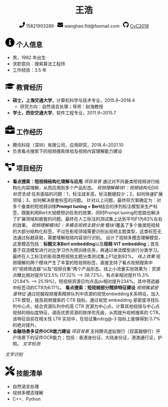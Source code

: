 <center>
     <h1>王浩</h1>
     <div>
         <span>
             <img src="assets/phone-solid.svg" width="18px">
             15821903289
         </span>
         ·
         <span>
             <img src="assets/envelope-solid.svg" width="18px">
             wanghao.ftd@foxmail.com
         </span>
         ·
         <span>
             <img src="assets/github-brands.svg" width="18px">
             <a href="https://github.com/Turbo-wang">CyC2018</a>
         </span>
     </div>
 </center>

 ## <img src="assets/info-circle-solid.svg" width="30px"> 个人信息 

 - 男，1992 年出生
 - 求职意向：搜索算法工程师
 - 工作经验：3.5 年

## <img src="assets/graduation-cap-solid.svg" width="30px"> 教育经历

- **硕士，上海交通大学**，计算机科学与技术专业，2015.9~2018.4
  - 研究方向：自然语言处理；导师：赵海教授
- **学士，西安交通大学**，软件工程专业，2011.9~2015.7

## <img src="assets/briefcase-solid.svg" width="30px"> 工作经历

- 腾讯科技（深圳）有限公司，应用研究，2018.4~2021.10
- 负责看点搜索下的视频搜索体验及视频内容理解能力建设

## <img src="assets/project-diagram-solid.svg" width="30px"> 项目经历

- **看点搜索：短视频结构化理解与应用**
  *项目背景*
  通过对不同垂类短视频进行结构化内容理解，从而应用到多个产品形态。
  *视频理解模块1：视频结构化DIS标签生成*
  任务面临的问题：1，标注成本高，标注数据较少；2，如何快速扩展领域；3，如何解决嵌套标签的问题。
  针对以上问题，最终将方案确定为：对多个垂类的短视频训练**Prompt tuning + Bert**结合的序列标注模型来生产标签，既能利用Bert大规模预训任务的效果，同时Prompt tuning的思路也解决了扩展领域和嵌套的问题。最终在人工标注的测试集上达到平均F1为83%左右的效果。
  *视频理解模块2：多模态视频主题分类*
  模块1覆盖了多个垂类短视频的大部分结构化标签，不过在影视领域需要识别出视频主题类型，这类标签无法通过标题获取，需要理解视频内容进行识别。
  设计了视频多模态理解模型，这里模态包括：**标题文本Bert embedding**以及**视频 ViT embedding**；首先基于双流模型进行对比学习作为预训练任务，再通过单流模型进行分类学习。最终在人工标注的影视类短视频主题分类测试集上F1达到92%。
  *线上效果*
  视频理解的两个模块产生了丰富的短视频标签，直接支持了看点视频搜索中的”视频筛选器“以及”视频合集“两个产品形态。线上小流量实验效果为：资源点曝比相对提升123.5% (17.32% --> 38.72%)，有点率相对提升15.3% (21.84% --> 25.19%)，短视频资源日均点击pv相对提升234%。其中筛选器中标签词的CTR为6.17%。
  **看点搜索：短视频部分精排特征建设**
  *视频簇紧密度特征*
  通过挖掘视频搜索精排队列中资源的视觉embedding关系特征，加入 LTR 模型，提高视频搜索的 CTR 指标。通过视觉 embedding 紧密度寻找队列中心点，结合资源队列中的高 CTR 资源为中心点，计算其他视频与中心点视频的相似度特征，调高优质资源的排序优先级，从而提升视频搜索的 CTR。该特征目前在相关性 LTR 实验中，在验证集ndcg@-3 指标上能够得到 0.7% 的绝对提升。
-  **金融场景多证件OCR能力建设**
  *项目背景*
  支持腾讯虚拟银行（现富融银行）开户场景下的证件OCR能力；包括：香港身份证，大陆身份证，港澳通行证，护照。
  *文字检测*
  
  *文字识别*
  

## <img src="assets/tools-solid.svg" width="30px"> 技能清单

-  自然语言处理
-  视频多模态理解
-  C++、Python